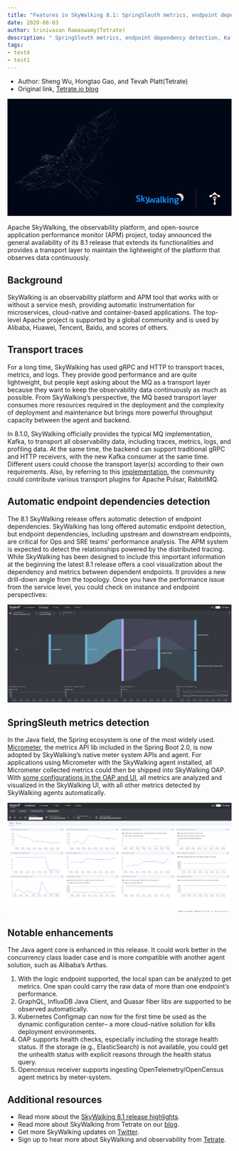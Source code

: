 ```yaml
---
title: "Features in SkyWalking 8.1: SpringSleuth metrics, endpoint dependency detection, Kafka transport traces and metrics"
date: 2020-08-03
author: Srinivasan Ramaswamy(Tetrate)
description: " SpringSleuth metrics, endpoint dependency detection, Kafka transport traces and metrics."
tags:
- test4
- test1
---
```


- Author: Sheng Wu, Hongtao Gao, and Tevah Platt(Tetrate)
- Original link, [Tetrate.io blog](https://www.tetrate.io/blog/skywalking8-1-release/)

![](apache-skywalking.jpg)

Apache SkyWalking, the observability platform, and open-source application performance monitor (APM) project, today announced the general availability of its 8.1 release that extends its functionalities and provides a transport layer to maintain the lightweight of the platform that observes data continuously.

## Background

SkyWalking is an observability platform and APM tool that works with or without a service mesh, providing automatic instrumentation for microservices, cloud-native and container-based applications. The top-level Apache project is supported by a global community and is used by Alibaba, Huawei, Tencent, Baidu, and scores of others. 

## Transport traces

For a long time, SkyWalking has used gRPC and HTTP to transport traces, metrics, and logs. They provide good performance and are quite lightweight, but people kept asking about the MQ as a transport layer because they want to keep the observability data continuously as much as possible. From SkyWalking’s perspective, the MQ based transport layer consumes more resources required in the deployment and the complexity of deployment and maintenance but brings more powerful throughput capacity between the agent and backend. 

In 8.1.0, SkyWalking officially provides the typical MQ implementation, Kafka, to transport all observability data, including traces, metrics, logs, and profiling data. At the same time, the backend can support traditional gRPC and HTTP receivers, with the new Kafka consumer at the same time. Different users could choose the transport layer(s) according to their own requirements. Also, by referring to this [implementation](https://github.com/apache/skywalking/pull/4847), the community could contribute various transport plugins for Apache Pulsar, RabbitMQ.

## Automatic endpoint dependencies detection

The 8.1 SkyWalking release offers automatic detection of endpoint dependencies. SkyWalking has long offered automatic endpoint detection, but endpoint dependencies, including upstream and downstream endpoints, are critical for Ops and SRE teams’ performance analysis. The APM system is expected to detect the relationships powered by the distributed tracing. While SkyWalking has been designed to include this important information at the beginning the latest 8.1 release offers a cool visualization about the dependency and metrics between dependent endpoints. It provides a new drill-down angle from the topology. Once you have the performance issue from the service level, you could check on instance and endpoint perspectives:

![](endpoint-dep.png)

## SpringSleuth metrics detection

In the Java field, the Spring ecosystem is one of the most widely used. [Micrometer](https://micrometer.io/), the metrics API lib included in the Spring Boot 2.0, is now adopted by SkyWalking’s native meter system APIs and agent. For applications using Micrometer with the SkyWalking agent installed, all Micrometer collected metrics could then be shipped into SkyWalking OAP. With [some configurations in the OAP and UI](https://github.com/apache/skywalking/blob/master/docs/en/setup/backend/spring-sleuth-setup.md), all metrics are analyzed and visualized in the SkyWalking UI, with all other metrics detected by SkyWalking agents automatically.

![](spring.png)

## Notable enhancements 

The Java agent core is enhanced in this release. It could work better in the concurrency class loader case and is more compatible with another agent solution, such as Alibaba’s Arthas.

1. With the logic endpoint supported, the local span can be analyzed to get metrics. One span could carry the raw data of more than one endpoint’s performance.
1. GraphQL, InfluxDB Java Client, and Quasar fiber libs are supported to be observed automatically.
1. Kubernetes Configmap can now for the first time be used as the dynamic configuration center– a more cloud-native solution for k8s deployment environments.
1. OAP supports health checks, especially including the storage health status. If the storage (e.g., ElasticSearch) is not available, you could get the unhealth status with explicit reasons through the health status query.
1. Opencensus receiver supports ingesting OpenTelemetry/OpenCensus agent metrics by meter-system. 

## Additional resources

- Read more about the [SkyWalking 8.1 release highlights](https://github.com/apache/skywalking/blob/v8.1.0/CHANGES.md).
- Read more about SkyWalking from Tetrate on our [blog](https://www.tetrate.io/blog/category/open-source/apache-skywalking/).
- Get more SkyWalking updates on [Twitter](https://twitter.com/ASFSkyWalking).
- Sign up to hear more about SkyWalking and observability from [Tetrate](https://www.tetrate.io/contact-us/).
